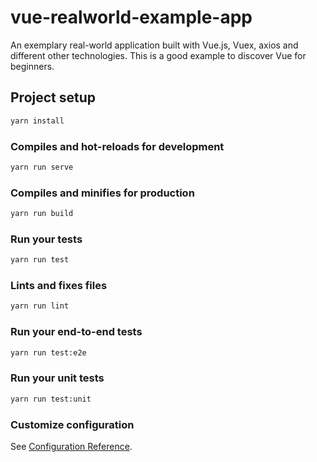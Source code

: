 # vue-realworld-example-app

An exemplary real-world application built with Vue.js, Vuex, axios and different other technologies. This is a good example to discover Vue for beginners.

## Project setup

```bash
yarn install
```

### Compiles and hot-reloads for development

```bash
yarn run serve
```

### Compiles and minifies for production

```bash
yarn run build
```

### Run your tests

```bash
yarn run test
```

### Lints and fixes files

```bash
yarn run lint
```

### Run your end-to-end tests

```bash
yarn run test:e2e
```

### Run your unit tests

```bash
yarn run test:unit
```

### Customize configuration

See [Configuration Reference](https://cli.vuejs.org/config/).
